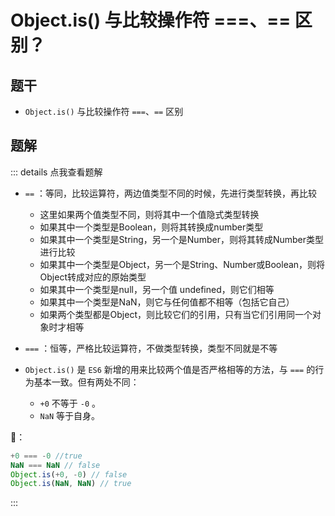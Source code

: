# Object.is() 与比较操作符 ===、== 区别？

## 题干

- `Object.is()` 与比较操作符 `===`、`==` 区别

## 题解

::: details 点我查看题解
- `==` ：等同，比较运算符，两边值类型不同的时候，先进行类型转换，再比较
  - 这里如果两个值类型不同，则将其中一个值隐式类型转换
  - 如果其中一个类型是Boolean，则将其转换成number类型
  - 如果其中一个类型是String，另一个是Number，则将其转成Number类型进行比较
  - 如果其中一个类型是Object，另一个是String、Number或Boolean，则将Object转成对应的原始类型
  - 如果其中一个类型是null，另一个值 undefined，则它们相等
  - 如果其中一个类型是NaN，则它与任何值都不相等（包括它自己）
  - 如果两个类型都是Object，则比较它们的引用，只有当它们引用同一个对象时才相等


- `===` ：恒等，严格比较运算符，不做类型转换，类型不同就是不等

- `Object.is()` 是 `ES6` 新增的用来比较两个值是否严格相等的方法，与 `===` 的行为基本一致。但有两处不同：
  - `+0` 不等于 `-0` 。
  - `NaN` 等于自身。


🌰：

```js
+0 === -0 //true
NaN === NaN // false
Object.is(+0, -0) // false
Object.is(NaN, NaN) // true
```
:::

